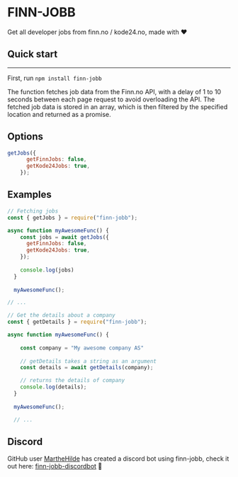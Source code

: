 # FINN-JOBB
Get all developer jobs from finn.no / kode24.no, made with :heart: 
## Quick start
---
First, run `npm install finn-jobb`

The function fetches job data from the Finn.no API, with a delay of 1 to 10 seconds between each page request to avoid overloading the API. The fetched job data is stored in an array, which is then filtered by the specified location and returned as a promise.

## Options

```js
getJobs({
      getFinnJobs: false,
      getKode24Jobs: true,
    });
```

## Examples
```js
// Fetching jobs
const { getJobs } = require("finn-jobb");

async function myAwesomeFunc() {
    const jobs = await getJobs({
      getFinnJobs: false,
      getKode24Jobs: true,
    });
  
    console.log(jobs)
  }
  
  myAwesomeFunc();

// ...
```

```js
// Get the details about a company
const { getDetails } = require("finn-jobb");

async function myAwesomeFunc() {
    
    const company = "My awesome company AS"
  
    // getDetails takes a string as an argument
    const details = await getDetails(company);

    // returns the details of company
    console.log(details);
  }
  
  myAwesomeFunc();

  // ...
  ```
## Discord

GitHub user [MartheHilde](https://github.com/MartheHilde) has created a discord bot using finn-jobb, check it out here: [finn-jobb-discordbot](https://github.com/MartheHilde/Finn-jobb-discordbot) :beers: